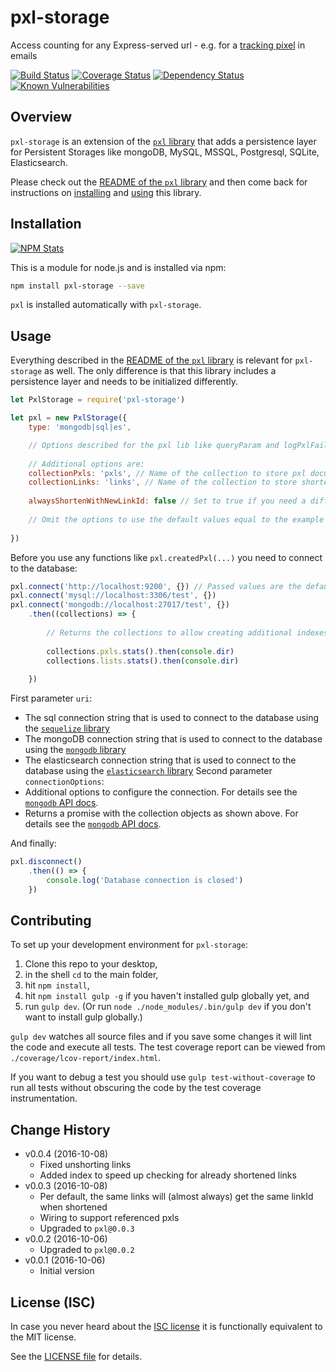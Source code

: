 # pxl-storage

Access counting for any Express-served url - e.g. for a [tracking pixel](https://en.wikipedia.org/wiki/Web_beacon) in emails

[![Build Status](https://img.shields.io/travis/analog-nico/pxl-storage.svg?style=flat-square)](https://travis-ci.org/analog-nico/pxl-storage)
[![Coverage Status](https://img.shields.io/coveralls/analog-nico/pxl-storage.svg?style=flat-square)](https://coveralls.io/r/analog-nico/pxl-storage)
[![Dependency Status](https://img.shields.io/david/analog-nico/pxl-storage.svg?style=flat-square)](https://david-dm.org/analog-nico/pxl-storage)
[![Known Vulnerabilities](https://snyk.io/test/npm/pxl-storage/badge.svg?style=flat-square)](https://snyk.io/test/npm/pxl-storage)

## Overview

`pxl-storage` is an extension of the [`pxl` library](https://github.com/analog-nico/pxl) that adds a persistence layer for Persistent Storages like mongoDB, MySQL, MSSQL, Postgresql, SQLite, Elasticsearch.

Please check out the [README of the `pxl` library](https://github.com/analog-nico/pxl#readme) and then come back for instructions on [installing](#installation) and [using](#usage) this library.

## Installation

[![NPM Stats](https://nodei.co/npm/pxl-storage.png?downloads=true)](https://npmjs.org/package/pxl-storage)

This is a module for node.js and is installed via npm:

``` bash
npm install pxl-storage --save
```

`pxl` is installed automatically with `pxl-storage`.

## Usage

Everything described in the [README of the `pxl` library](https://github.com/analog-nico/pxl#readme) is relevant for `pxl-storage` as well. The only difference is that this library includes a persistence layer and needs to be initialized differently.

``` js
let PxlStorage = require('pxl-storage')

let pxl = new PxlStorage({
    type: 'mongodb|sql|es',

    // Options described for the pxl lib like queryParam and logPxlFailed can be passed here as well
    
    // Additional options are:
    collectionPxls: 'pxls', // Name of the collection to store pxl documents for access tracking
    collectionLinks: 'links', // Name of the collection to store shortened links
    
    alwaysShortenWithNewLinkId: false // Set to true if you need a different linkId each time you shorten a link - even if the link was shortened before
    
    // Omit the options to use the default values equal to the example values above
    
})
```

Before you use any functions like `pxl.createdPxl(...)` you need to connect to the database:

``` js
pxl.connect('http://localhost:9200', {}) // Passed values are the defaults
pxl.connect('mysql://localhost:3306/test', {}) 
pxl.connect('mongodb://localhost:27017/test', {})
    .then((collections) => {
        
        // Returns the collections to allow creating additional indexes etc.
        
        collections.pxls.stats().then(console.dir)
        collections.lists.stats().then(console.dir)
        
    })
```


First parameter `uri`: 
- The sql connection string that is used to connect to the database using the [`sequelize` library](https://www.npmjs.com/package/sequelize)
- The mongoDB connection string that is used to connect to the database using the [`mongodb` library](https://www.npmjs.com/package/mongodb)
- The elasticsearch connection string that is used to connect to the database using the [`elasticsearch` library](https://www.npmjs.com/package/elasticsearch)
Second parameter `connectionOptions`: 
- Additional options to configure the connection. For details see the [`mongodb` API docs](http://mongodb.github.io/node-mongodb-native/2.2/api/MongoClient.html#.connect).
- Returns a promise with the collection objects as shown above. For details see the [`mongodb` API docs](http://mongodb.github.io/node-mongodb-native/2.2/api/Collection.html).

And finally:

``` js
pxl.disconnect()
    .then(() => {
        console.log('Database connection is closed')
    })
```

## Contributing

To set up your development environment for `pxl-storage`:

1. Clone this repo to your desktop,
2. in the shell `cd` to the main folder,
3. hit `npm install`,
4. hit `npm install gulp -g` if you haven't installed gulp globally yet, and
5. run `gulp dev`. (Or run `node ./node_modules/.bin/gulp dev` if you don't want to install gulp globally.)

`gulp dev` watches all source files and if you save some changes it will lint the code and execute all tests. The test coverage report can be viewed from `./coverage/lcov-report/index.html`.

If you want to debug a test you should use `gulp test-without-coverage` to run all tests without obscuring the code by the test coverage instrumentation.

## Change History

- v0.0.4 (2016-10-08)
    - Fixed unshorting links
    - Added index to speed up checking for already shortened links
- v0.0.3 (2016-10-08)
    - Per default, the same links will (almost always) get the same linkId when shortened
    - Wiring to support referenced pxls
    - Upgraded to `pxl@0.0.3`
- v0.0.2 (2016-10-06)
    - Upgraded to `pxl@0.0.2`
- v0.0.1 (2016-10-06)
    - Initial version

## License (ISC)

In case you never heard about the [ISC license](http://en.wikipedia.org/wiki/ISC_license) it is functionally equivalent to the MIT license.

See the [LICENSE file](LICENSE) for details.
